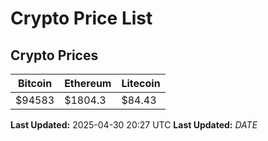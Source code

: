 # Crypto Price List

## Crypto Prices
| Bitcoin | Ethereum | Litecoin |
| ------- | -------- | -------- |
| $94583 | $1804.3 | $84.43 |
**Last Updated:** 2025-04-30 20:27 UTC
**Last Updated:** $DATE$
